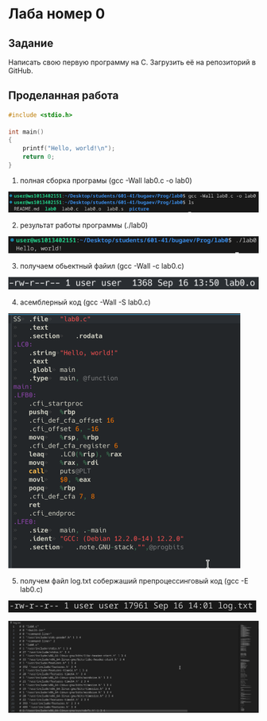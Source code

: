 # Лаба номер 0
## Задание 
Написать свою первую программу на C. Загрузить её на репозиторий в GitHub.
## Проделанная работа

```c
#include <stdio.h>

int main()
{
    printf("Hello, world!\n");
    return 0;
}
```
1. полная сборка програмы (gcc -Wall lab0.c -o lab0)

![-](picture/1.png)

2. результат работы программы (./lab0)

![-](picture/result.png)

3. получаем обьектный файил (gcc -Wall -c lab0.c)

![-](picture/lab0.o.png)

4. асемблерный код (gcc -Wall -S lab0.c)

![-](picture/lab0.s.png)

5. получем файл log.txt собержаший препроцессинговый код (gcc -E lab0.c)

![-](picture/log.txt.png)

![-](picture/log.txt2.png)